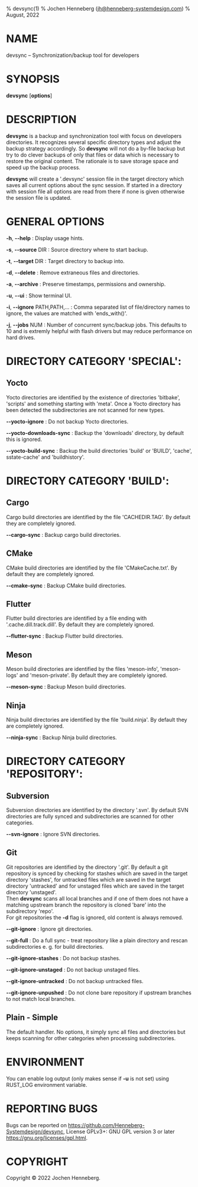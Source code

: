 % devsync(1)
% Jochen Henneberg (jh@henneberg-systemdesign.com)
% August, 2022

[comment]: # (generate man file with 'pandoc devsync.1.md -s -t man > devsync.1')

# NAME

devsync – Synchronization/backup tool for developers

# SYNOPSIS

**devsync** [**options**]

# DESCRIPTION

**devsync** is a backup and synchronization tool with focus on
developers directories. It recognizes several specific directory types
and adjust the backup strategy accordingly. So **devsync** will not do
a by-file backup but try to do clever backups of only that files or
data which is necessary to restore the original content. The rationale
is to save storage space and speed up the backup process.

**devsync** will create a '.devsync' session file in the target
directory which saves all current options about the sync session. If
started in a directory with session file all options are read from
there if none is given otherwise the session file is updated.

# GENERAL OPTIONS

**-h**, **\-\-help**
:   Display usage hints.

**-s**, **\-\-source** DIR
:   Source directory where to start backup.

**-t**, **\-\-target** DIR
:   Target directory to backup into.

**-d**, **\-\-delete**
:   Remove extraneous files and directories.

**-a**, **\-\-archive**
:   Preserve timestamps, permissions and ownership.

**-u**, **\-\-ui**
:   Show terminal UI.

**-i**, **\-\-ignore** PATH,PATH,...
:   Comma separated list of file/directory names to ignore, the values
    are matched with 'ends_with()'.

**-j**, **\-\-jobs** NUM
: Number of concurrent sync/backup jobs. This defaults to 10 and is
  extremly helpful with flash drivers but may reduce performance on
  hard drives.

# DIRECTORY CATEGORY 'SPECIAL':
## Yocto

Yocto directories are identified by the existence of directories
'bitbake', 'scripts' and something starting with 'meta'. Once a Yocto
directory has been detected the subdirectories are not scanned for new
types.

**\-\-yocto-ignore**
:   Do not backup Yocto directories.

**\-\-yocto-downloads-sync**
:   Backup the 'downloads' directory, by default this is ignored.

**\-\-yocto-build-sync**
:   Backup the build directories 'build' or 'BUILD', 'cache',
    sstate-cache' and 'buildhistory'.

# DIRECTORY CATEGORY 'BUILD':
## Cargo

Cargo build directories are identified by the file 'CACHEDIR.TAG'. By
default they are completely ignored.

**\-\-cargo-sync**
:   Backup cargo build directories.

## CMake

CMake build directories are identified by the file 'CMakeCache.txt'. By
default they are completely ignored.

**\-\-cmake-sync**
:   Backup CMake build directories.

## Flutter

Flutter build directories are identified by a file ending with
'.cache.dill.track.dill'. By default they are completely ignored.

**\-\-flutter-sync**
:   Backup Flutter build directories.

## Meson

Meson build directories are identified by the files 'meson-info',
'meson-logs' and 'meson-private'. By default they are completely
ignored.

**\-\-meson-sync**
:   Backup Meson build directories.

## Ninja

Ninja build directories are identified by the file 'build.ninja'. By
default they are completely ignored.

**\-\-ninja-sync**
:   Backup Ninja build directories.

# DIRECTORY CATEGORY 'REPOSITORY':
## Subversion

Subversion directories are identified by the directory '.svn'. By
default SVN directories are fully synced and subdirectories are
scanned for other categories.

**\-\-svn-ignore**
:   Ignore SVN directories.

## Git

Git repositories are identified by the directory '.git'. By default a
git repository is synced by checking for stashes which are saved in
the target directory 'stashes', for untracked files which are saved in
the target directory 'untracked' and for unstaged files which are
saved in the target directory 'unstaged'.  
Then **devsync** scans all local branches and if one of them does not
have a matching upstream branch the repository is cloned 'bare' into
the subdirectory 'repo'.  
For git repositories the **-d** flag is ignored, old content is always
removed.

**\-\-git-ignore**
:   Ignore git directories.

**\-\-git-full**
:   Do a full sync - treat repository like a plain directory and
    rescan subdirectories e. g. for build directories.

**\-\-git-ignore-stashes**
:   Do not backup stashes.

**\-\-git-ignore-unstaged**
:   Do not backup unstaged files.

**\-\-git-ignore-untracked**
:   Do not backup untracked files.

**\-\-git-ignore-unpushed**
:   Do not clone bare repository if upstream branches to not match
    local branches.

## Plain - Simple

The default handler. No options, it simply sync all files and
directories but keeps scanning for other categories when processing
subdirectories.

# ENVIRONMENT

You can enable log output (only makes sense if **-u** is not set)
using RUST_LOG environment variable.

# REPORTING BUGS

Bugs can be reported on
<https://github.com/Henneberg-Systemdesign/devsync>, License GPLv3+:
GNU GPL version 3 or later <https://gnu.org/licenses/gpl.html>.

# COPYRIGHT

Copyright © 2022 Jochen Henneberg.

